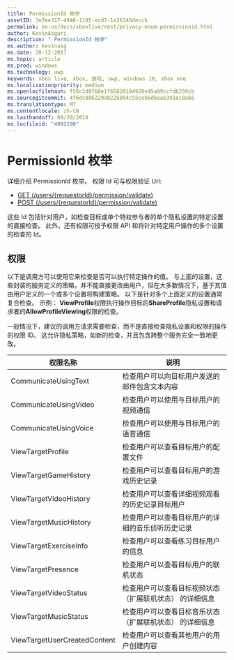 ```yaml
---
title: PermissionId 枚举
assetID: 3e7ee317-4946-1105-ecd7-1e26346deccb
permalink: en-us/docs/xboxlive/rest/privacy-enum-permissionid.html
author: KevinAsgari
description: " PermissionId 枚举"
ms.author: kevinasg
ms.date: 20-12-2017
ms.topic: article
ms.prod: windows
ms.technology: uwp
keywords: xbox live, xbox, 游戏, uwp, windows 10, xbox one
ms.localizationpriority: medium
ms.openlocfilehash: f58c2d0f68e1f65820104928e45a09ccfdb259cb
ms.sourcegitcommit: 4f6dc806229a8226894c55ceb6d6eab391ec8ab6
ms.translationtype: MT
ms.contentlocale: zh-CN
ms.lasthandoff: 09/20/2018
ms.locfileid: "4092190"
---
```

# <a name="permissionid-enumeration"></a>PermissionId 枚举
详细介绍 PermissionId 枚举。
权限 Id 可与权限验证 Url:

   * [GET (/users/{requestorId}/permission/validate)](../uri/privacy/uri-privacyusersrequestoridpermissionvalidateget.md)
   * [POST (/users/{requestorId}/permission/validate)](../uri/privacy/uri-privacyusersrequestoridpermissionvalidatepost.md)

这些 Id 包括针对用户，如检查目标或单个特权参与者的单个隐私设置的特定设置的直接检查。 此外，还有权限可授予权限 API 和将针对特定用户操作的多个设置的检查的 Id。

<a id="ID4EIB"></a>


## <a name="permissions"></a>权限

以下是调用方可以使用它来检查是否可以执行特定操作的值。 与上面的设置，这些封装的服务定义的策略，并不能直接更改由用户，但在大多数情况下，基于其值由用户定义的一个或多个设置将构建策略。 以下是针对多个上面定义的设置通常复合检查。 示例： <b>ViewProfile</b>权限执行操作目标的<b>ShareProfile</b>隐私设置和请求者的<b>AllowProfileViewing</b>权限的检查。

一般情况下，建议的调用方请求需要检查，而不是直接检查隐私设置和权限的操作的权限 ID。 这允许隐私策略，如新的检查，并且包含跨整个服务完全一致地更改。

| 权限名称| 说明|
| --- | --- |
| CommunicateUsingText| 检查用户可以向目标用户发送的邮件包含文本内容|
| CommunicateUsingVideo| 检查用户可以使用与目标用户的视频通信|
| CommunicateUsingVoice| 检查用户可以使用与目标用户的语音通信|
| ViewTargetProfile| 检查用户可以查看目标用户的配置文件|
| ViewTargetGameHistory| 检查用户可以查看目标用户的游戏历史记录|
| ViewTargetVideoHistory| 检查用户可以查看详细视频观看的历史记录目标用户|
| ViewTargetMusicHistory| 检查用户可以查看目标用户的详细的音乐侦听历史记录|
| ViewTargetExerciseInfo| 检查用户可以查看练习目标用户的信息|
| ViewTargetPresence| 检查用户可以查看目标用户的联机状态|
| ViewTargetVideoStatus| 检查用户可以查看目标视频状态 （扩展联机状态） 的详细信息|
| ViewTargetMusicStatus| 检查用户可以查看目标音乐状态 （扩展联机状态） 的详细信息|
| ViewTargetUserCreatedContent| 检查用户可以查看其他用户的用户创建内容|
